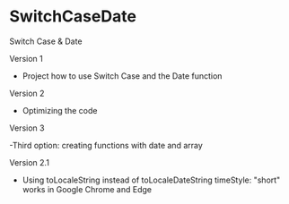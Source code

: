 # SwitchCaseDate
Switch Case &amp; Date

Version 1

- Project how to use Switch Case and the Date function

Version 2 

- Optimizing the code

Version 3

-Third option: creating functions with date and array

Version 2.1 

- Using toLocaleString instead of toLocaleDateString timeStyle: "short" works in Google Chrome and Edge